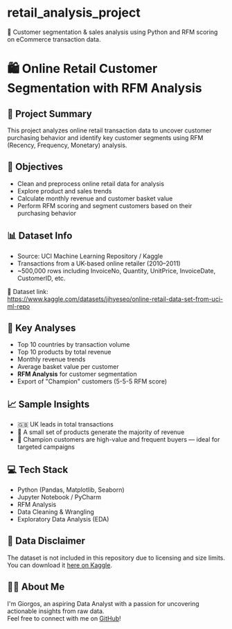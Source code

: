 # retail_analysis_project
🎯 Customer segmentation &amp; sales analysis using Python and RFM scoring on eCommerce transaction data.

# 🛍️ Online Retail Customer Segmentation with RFM Analysis

## 📌 Project Summary
This project analyzes online retail transaction data to uncover customer purchasing behavior and identify key customer segments using RFM (Recency, Frequency, Monetary) analysis.

## 🎯 Objectives
- Clean and preprocess online retail data for analysis
- Explore product and sales trends
- Calculate monthly revenue and customer basket value
- Perform RFM scoring and segment customers based on their purchasing behavior

## 📊 Dataset Info
- Source: UCI Machine Learning Repository / Kaggle  
- Transactions from a UK-based online retailer (2010–2011)  
- ~500,000 rows including InvoiceNo, Quantity, UnitPrice, InvoiceDate, CustomerID, etc.

📎 Dataset link:  
https://www.kaggle.com/datasets/jihyeseo/online-retail-data-set-from-uci-ml-repo

## 🧠 Key Analyses
- Top 10 countries by transaction volume
- Top 10 products by total revenue
- Monthly revenue trends
- Average basket value per customer
- **RFM Analysis** for customer segmentation
- Export of "Champion" customers (5-5-5 RFM score)

## 📈 Sample Insights
- 🇬🇧 UK leads in total transactions
- 🛒 A small set of products generate the majority of revenue
- 💸 Champion customers are high-value and frequent buyers — ideal for targeted campaigns

## 💻 Tech Stack
- Python (Pandas, Matplotlib, Seaborn)
- Jupyter Notebook / PyCharm
- RFM Analysis
- Data Cleaning & Wrangling
- Exploratory Data Analysis (EDA)


## 🚫 Data Disclaimer
The dataset is not included in this repository due to licensing and size limits.  
You can download it [here on Kaggle](https://www.kaggle.com/datasets/jihyeseo/online-retail-data-set-from-uci-ml-repo).

## 🙋‍♂️ About Me
I'm Giorgos, an aspiring Data Analyst with a passion for uncovering actionable insights from raw data.  
Feel free to connect with me on [GitHub](https://github.com/GiorgosNeofotistos)!


